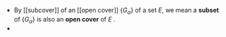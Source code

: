 - By [[subcover]] of an [[open cover]] $\{G_\alpha\}$ of a set $E$, we mean a **subset** of $\{G_\alpha\}$ is also an **open cover** of $E$  .
-